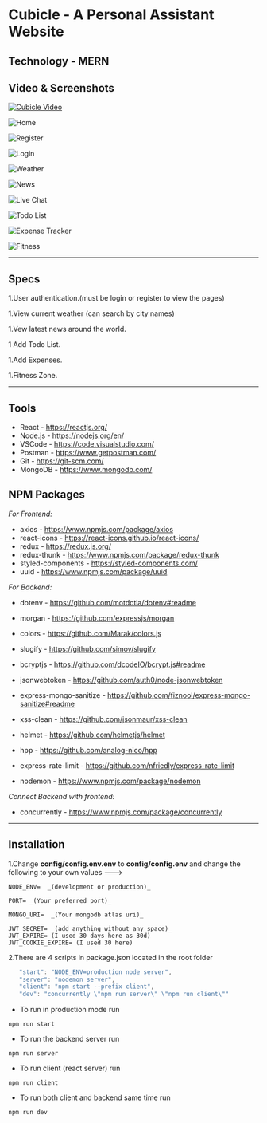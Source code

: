 # Cubicle - A Personal Assistant Website

## Technology - **MERN**

## Video & Screenshots

[![Cubicle Video](https://user-images.githubusercontent.com/72348711/134618635-3928ca5e-5253-4172-800a-b779f36749fa.png)](https://www.youtube.com/watch?v=5IR8ffltv8w)

![Home](https://user-images.githubusercontent.com/72348711/134617691-7541002b-66ab-407d-b73c-e18d87d64ce1.png)

![Register](https://user-images.githubusercontent.com/72348711/126858855-4e30369e-df8c-4096-a7eb-aeec161ee6da.png)

![Login](https://user-images.githubusercontent.com/72348711/126858863-f732ff1d-a9f8-496a-adb6-7dc44b575e27.png)

![Weather](https://user-images.githubusercontent.com/72348711/134617743-e31533fe-dcb5-4a31-8d69-b851e8a96878.png)

![News](https://user-images.githubusercontent.com/72348711/134617893-6d354ca3-9e29-47e6-ae71-51ca0c12c450.png)

![Live Chat](https://user-images.githubusercontent.com/72348711/134617830-59d93ee6-5c77-4ba7-a45d-6f17e7a47cda.png)

![Todo List](https://user-images.githubusercontent.com/72348711/134617782-3f3b0b47-7d4c-4141-b52a-65935590d1ac.png)

![Expense Tracker](https://user-images.githubusercontent.com/72348711/134617795-c0fffbd6-eeab-40b4-ac6b-c30fa4ccb5f5.png)

![Fitness](https://user-images.githubusercontent.com/72348711/126858923-642b9feb-1585-4786-b6a0-e7abf1a1300c.png)

---

## Specs

1.User authentication.(must be login or register to view the pages)

1.View current weather (can search by city names)

1.Vew latest news around the world.

1 Add Todo List.

1.Add Expenses.

1.Fitness Zone.

---

## Tools

- React - https://reactjs.org/
- Node.js - https://nodejs.org/en/
- VSCode - https://code.visualstudio.com/
- Postman - https://www.getpostman.com/
- Git - https://git-scm.com/
- MongoDB - https://www.mongodb.com/

## NPM Packages

_For Frontend:_

- axios - https://www.npmjs.com/package/axios
- react-icons - https://react-icons.github.io/react-icons/
- redux - https://redux.js.org/
- redux-thunk - https://www.npmjs.com/package/redux-thunk
- styled-components - https://styled-components.com/
- uuid - https://www.npmjs.com/package/uuid

_For Backend:_

- dotenv - https://github.com/motdotla/dotenv#readme
- morgan - https://github.com/expressjs/morgan
- colors - https://github.com/Marak/colors.js
- slugify - https://github.com/simov/slugify

- bcryptjs - https://github.com/dcodeIO/bcrypt.js#readme
- jsonwebtoken - https://github.com/auth0/node-jsonwebtoken

- express-mongo-sanitize - https://github.com/fiznool/express-mongo-sanitize#readme
- xss-clean - https://github.com/jsonmaur/xss-clean
- helmet - https://github.com/helmetjs/helmet
- hpp - https://github.com/analog-nico/hpp
- express-rate-limit - https://github.com/nfriedly/express-rate-limit
- nodemon - https://www.npmjs.com/package/nodemon

_Connect Backend with frontend:_

- concurrently - https://www.npmjs.com/package/concurrently

---

## Installation

1.Change **config/config.env.env** to **config/config.env** and change the following to your own values --->

```console
NODE_ENV=  _(development or production)_

PORT= _(Your preferred port)_

MONGO_URI=  _(Your mongodb atlas uri)_

JWT_SECRET= _(add anything without any space)_
JWT_EXPIRE= (I used 30 days here as 30d)
JWT_COOKIE_EXPIRE= (I used 30 here)
```

2.There are 4 scripts in package.json located in the root folder

```javascript
   "start": "NODE_ENV=production node server",
   "server": "nodemon server",
   "client": "npm start --prefix client",
   "dev": "concurrently \"npm run server\" \"npm run client\""
```

- To run in production mode run

```console
npm run start
```

- To run the backend server run

```console
npm run server
```

- To run client (react server) run

```console
npm run client
```

- To run both client and backend same time run

```console
npm run dev
```
